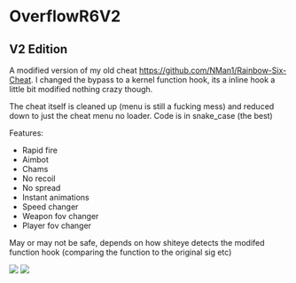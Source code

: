 # OverflowR6V2
## V2 Edition 

A modified version of my old cheat https://github.com/NMan1/Rainbow-Six-Cheat.
I changed the bypass to a kernel function hook, its a inline hook a little bit modified nothing crazy though.

The cheat itself is cleaned up (menu is still a fucking mess) and reduced down to just the cheat menu no loader.
Code is in snake_case (the best)

Features: 
  - Rapid fire
  - Aimbot
  - Chams
  - No recoil
  - No spread
  - Instant animations
  - Speed changer
  - Weapon fov changer
  - Player fov changer
  

May or may not be safe, depends on how shiteye detects the modifed function hook (comparing the function to the original sig etc)

<img src="https://i.imgur.com/QKopdHE.png"/>
<img src="https://i.imgur.com/xTxUtWR.png"/>
